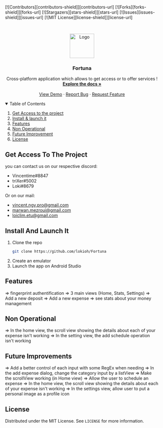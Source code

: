 [![Contributors][contributors-shield]][contributors-url]
[![Forks][forks-shield]][forks-url]
[![Stargazers][stars-shield]][stars-url]
[![Issues][issues-shield]][issues-url]
[![MIT License][license-shield]][license-url]



<!-- PROJECT LOGO -->
<br />
<p align="center">
  <a href="https://github.com/othneildrew/Best-README-Template">
    <img src="images/logo.png" alt="Logo" width="80" height="80">
  </a>

  <h3 align="center">Fortuna</h3>

  <p align="center">
    Cross-platform application which allows to get access or to offer services !
    <br />
    <a href="https://github.com/othneildrew/Best-README-Template"><strong>Explore the docs »</strong></a>
    <br />
    <br />
    <a href="https://github.com/othneildrew/Best-README-Template">View Demo</a>
    ·
    <a href="https://github.com/othneildrew/Best-README-Template/issues">Report Bug</a>
    ·
    <a href="https://github.com/othneildrew/Best-README-Template/issues">Request Feature</a>
  </p>
</p>



<!-- TABLE OF CONTENTS -->
<details open="open">
  <summary>Table of Contents</summary>
  <ol>
    <li>
      <a href="#get-access-to-the-project">Get Access to the project</a>
    </li>
    <li>
      <a href="#install-and-launch-it">Install & launch it</a>
    </li>
    <li><a href="#features">Features</a></li>
    <li><a href="#non-operational">Non Operational</a></li>
    <li><a href="#future-improvement">Future Improvement</a></li>
    <li><a href="#license">License</a></li>
  </ol>
</details>



<!-- Get Access to the project -->
## Get Access To The Project

you can contact us on our respective discord:
  - Vincentime#8847
  - triXer#5002
  - Loki#8679

Or on our mail:
  - vincent.ngy.pro@gmail.com
  - marwan.mezroui@gmail.com
  - loiclim.etu@gmail.com

<!-- GETTING STARTED -->
## Install And Launch It

1. Clone the repo
   ```sh
   git clone https://github.com/lokioh/Fortuna
   ```
2. Create an emulator 
3. Launch the app on Android Studio
 
<!-- FEATURES -->
## Features

=> fingerprint authentification
=> 3 main views (Home, Stats, Settings)
=> Add a new deposit 
=> Add a new expense 
=> see stats about your money management

<!-- NON OPERATIONAL -->
## Non Operational

=> In the home view, the scroll view showing the details about each of your expense isn't working
=> In the setting view, the add schedule operation isn't working

<!-- FUTURE IMPROVEMENTS -->
## Future Improvements

=> Add a better control of each input with some RegEx when needing
=> In the add expense dialog, change the category input by a listView
=> Make the scrollView working (in Home view)
=> Allow the user to schedule an expense
=> In the home view, the scroll view showing the details about each of your expense isn't working
=> In the settings view, allow user to put a personal image as a profile icon

<!-- LICENSE -->
## License

Distributed under the MIT License. See `LICENSE` for more information.
